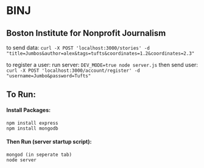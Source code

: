 # BINJ
## Boston Institute for Nonprofit Journalism

to send data:
`curl -X POST 'localhost:3000/stories' -d "title=Jumbos&author=alex&tags=tufts&coordinates=1.2&coordinates=2.3"`

to register a user:
run server: 
`DEV_MODE=true node server.js`
then send user:
`curl -X POST 'localhost:3000/account/register' -d "username=Jumbo&password=Tufts"`

## To Run:
#### Install Packages:
```
npm install express
npm install mongodb
```

#### Then Run (server startup script):
```
mongod (in seperate tab)
node server
```
